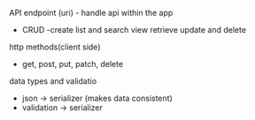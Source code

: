 API endpoint (uri) - handle api within the app
- CRUD
-create list and search view
retrieve update and delete

http methods(client side)
- get, post, put, patch, delete

data types and validatio
- json -> serializer (makes data consistent)
- validation -> serializer